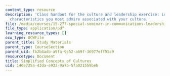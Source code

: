 ```yaml
---
content_type: resource
description: 'Class handout for the culture and leadership exercise: identify leadership
  characteristics you most admire associated with your culture.'
file: /media/courses/15-277-special-seminar-in-communications-leadership-and-personal-effectiveness-coaching-fall-2008/140e735a42dae9329a7a5fa021559beb_handout_5.pdf
file_type: application/pdf
learning_resource_types: []
ocw_type: OCWFile
parent_title: Study Materials
parent_type: CourseSection
parent_uid: fb2b4adb-a9fa-9c52-a69f-36977eff55c9
resourcetype: Document
title: Simplified Concepts of Cultures
uid: 140e735a-42da-e932-9a7a-5fa021559beb
---
```

